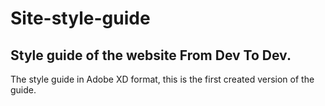 # Site-style-guide
## Style guide of the website From Dev To Dev.
The style guide in Adobe XD format, this is the first created version of the guide.
